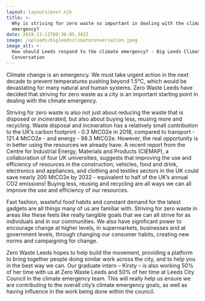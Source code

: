 ```yaml
---
layout: layouts/post.njk
title: >-
  Why is striving for zero waste so important in dealing with the climate
  emergency?
date: 2019-11-11T09:36:05.342Z
image: /uploads/bigleedsclimateconversation.jpeg
image_alt: >-
  How should Leeds respond to the climate emergency? - Big Leeds Climate
  Conversation
---
```

Climate change is an emergency. We must take urgent action in the next decade to prevent temperatures pushing beyond 1.5°C, which would be devastating for many natural and human systems. Zero Waste Leeds have decided that striving for zero waste as a city is an important starting point in dealing with the climate emergency.

Striving for zero waste is also not just about reducing the waste that is disposed or incinerated, but also about buying less, reusing more and recycling. Waste disposal and incineration has a relatively small contribution to the UK’s carbon footprint - 0.3 MtCO2e in 2018, compared to transport - 121.4 MtCO2e - and energy - 98.3 MtCO2e. However, the real opportunity is in better using the resources we already have. A recent report from the Centre for Industrial Energy, Materials and Products (CIEMAP), a collaboration of four UK universities, suggests that improving the use and efficiency of resources in the construction, vehicles, food and drink, electronics and appliances, and clothing and textiles sectors in the UK could save nearly 200 MtCO2e by 2032 - equivalent to half of the UK’s annual CO2 emissions! Buying less, reusing and recycling are all ways we can all improve the use and efficiency of our resources.

Fast fashion, wasteful food habits and constant demand for the latest gadgets are all things many of us are familiar with. Striving for zero waste in areas like these feels like really tangible goals that we can all strive for as individuals and in our communities. We also have significant power to encourage change at higher levels, in supermarkets, businesses and at government levels, through changing our consumer habits, creating new norms and campaigning for change.

Zero Waste Leeds hopes to help build the movement, providing a platform to bring together people doing similar work across the city, and to help you in the best way we can. Our graduate intern – Kirsty – is also working 50% of her time with us at Zero Waste Leeds and 50% of her time at Leeds City Council in the climate emergency team. This will really help us ensure we are contributing to the overall city’s climate emergency goals, as well as having influence in the work being done within the council.
